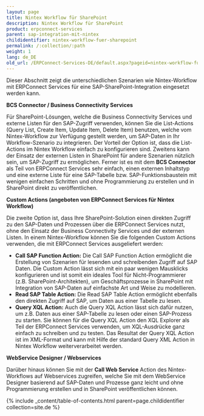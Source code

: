 ```yaml
---
layout: page
title: Nintex Workflow für SharePoint
description: Nintex Workflow für SharePoint
product: erpconnect-services
parent: sap-integration-mit-nintex
childidentifier: nintex-workflow-fuer-sharepoint
permalink: /:collection/:path
weight: 1
lang: de_DE
old_url: /ERPConnect-Services-DE/default.aspx?pageid=nintex-workflow-fuer-sharepoint
---
```


Dieser Abschnitt zeigt die unterschiedlichen Szenarien wie Nintex-Workflow mit ERPConnect Services für eine SAP-SharePoint-Integration eingesetzt werden kann. 

**BCS Connector / Business Connectivity Services** 

Für SharePoint-Lösungen, welche die Business Connectivity Services und externe Listen für den SAP-Zugriff verwenden, können Sie die List-Actions (Query List, Create Item, Update Item, Delete Item) benutzen, welche vom Nintex-Workflow zur Verfügung gestellt werden, um SAP-Daten in Ihr Workflow-Szenario zu integrieren. Der Vorteil der Option ist, dass die List-Actions im Nintex Workflow einfach zu konfigurieren sind. Zweitens kann der Einsatz der externen Listen in SharePoint für andere Szenarien nützlich sein, um SAP-Zugriff zu ermöglichen. Ferner ist es mit dem **BCS Connector** als Teil von ERPConnect Services sehr einfach, einen externen Inhaltstyp und eine externe Liste für eine SAP-Tabelle bzw. SAP-Funktionsbaustein mit wenigen einfachen Schritten und ohne Programmierung zu erstellen und in SharePoint direkt zu veröffentlichen. 


**Custom Actions (angeboten von ERPConnect Services für Nintex Workflow)**

Die zweite Option ist, dass Ihre SharePoint-Solution einen direkten Zugriff zu den SAP-Daten und Prozessen über die ERPConnect Services nutzt, ohne den Einsatz der Business Connectivity Services und der externen Listen. In einem Nintex-Workflow können Sie die folgenden Custom Actions verwenden, die mit ERPConnect Services ausgeliefert werden: 

- **Call SAP Function Action:**  Die Call SAP Function Action ermöglicht die Erstellung von Szenarien für lesenden und schreibenden Zugriff auf SAP Daten. Die Custom Action lässt sich mit ein paar wenigen Mausklicks konfigurieren und ist somit ein ideales Tool für Nicht-Programmierer (z.B. SharePoint-Architekten), um Geschäftsprozesse in SharePoint mit Integration von SAP-Daten auf einfachste Art und Weise zu modellieren. 
- **Read SAP Table Action:** Die Read SAP Table Action ermöglicht ebenfalls den direkten Zugriff auf SAP, um Daten aus einer Tabelle zu lesen.
- **Query XQL Action:** Auch die Query XQL Action lässt sich dafür nutzen, um z.B. Daten aus einer SAP-Tabelle zu lesen oder einen SAP-Prozess zu starten. Sie können für die Query XQL Action den XQL Explorer als Teil der ERPConnect Services verwenden, um XQL-Ausdrücke ganz einfach zu schreiben und zu testen. Das Resultat der Query XQL Action ist im XML-Format und kann mit Hilfe der standard Query XML Action in Nintex Workflow weiterverarbeitet werden.

**WebService Designer / Webservices**

Darüber hinaus können Sie mit der **Call Web Service** Action des Nintex-Workflows auf Webservices zugreifen, welche Sie mit dem WebService Designer basierend auf SAP-Daten und Prozesse ganz leicht und ohne Programmierung erstellen und in SharePoint veröffentlichen können.   

{% include _content/table-of-contents.html parent=page.childidentifier collection=site.de %}